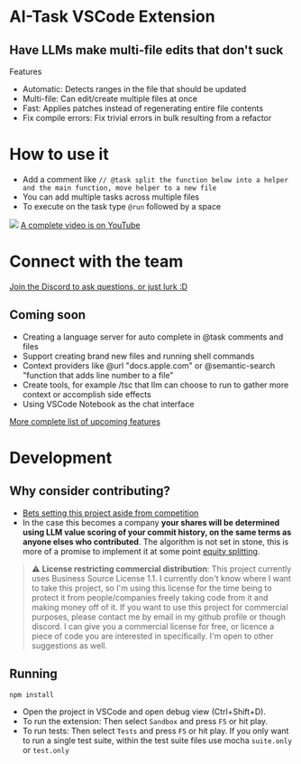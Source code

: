 # AI-Task VSCode Extension

## Have LLMs make multi-file edits that don't suck

Features

- Automatic: Detects ranges in the file that should be updated
- Multi-file: Can edit/create multiple files at once
- Fast: Applies patches instead of regenerating entire file contents
- Fix compile errors: Fix trivial errors in bulk resulting from a refactor

# How to use it

- Add a comment like `// @task split the function below into a helper and the main function, move helper to a new file`
- You can add multiple tasks across multiple files
- To execute on the task type `@run` followed by a space ` `

![](docs/assets/demo.gif)
[A complete video is on YouTube](https://youtu.be/wD8ZdIJ9p0Y)

# Connect with the team

[Join the Discord to ask questions, or just lurk :D](https://discord.gg/D8V6Rc63wQ)

## Coming soon

- Creating a language server for auto complete in @task comments and files
- Support creating brand new files and running shell commands
- Context providers like @url "docs.apple.com" or @semantic-search "function that adds line number to a file"
- Create tools, for example /tsc that llm can choose to run to gather more context or accomplish side effects
- Using VSCode Notebook as the chat interface

[More complete list of upcoming features](./docs/backlog.md)

# Development

## Why consider contributing?

- [Bets setting this project aside from competition](./docs/bets.md)
- In the case this becomes a company **your shares will be determined using LLM value scoring of your commit history, on the same terms as anyone elses who contributed**. The algorithm is not set in stone, this is more of a promise to implement it at some point [equity splitting](./docs/equity.md).

> :warning: **License restricting commercial distribution**: This project currently uses Business Source License 1.1. I currently don't know where I want to take this project, so I'm using this license for the time being to protect it from people/companies freely taking code from it and making money off of it. If you want to use this project for commercial purposes, please contact me by email in my github profile or though discord. I can give you a commercial license for free, or licence a piece of code you are interested in specifically. I'm open to other suggestions as well.

## Running

```sh
npm install
```

- Open the project in VSCode and open debug view (Ctrl+Shift+D).
- To run the extension: Then select `Sandbox` and press `F5` or hit play.
- To run tests: Then select `Tests` and press `F5` or hit play. If you only want to run a single test suite, within the test suite files use mocha `suite.only` or `test.only`
